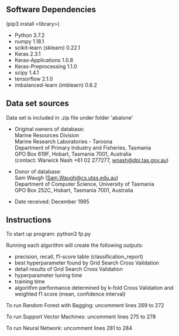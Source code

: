 Software Dependencies
------------------------------
(pip3 install \<library\>)
- Python 3.7.2
- numpy 1.18.1
- scikit-learn (sklearn) 0.22.1 
- Keras 2.3.1
- Keras-Applications 1.0.8
- Keras-Preprocessing 1.1.0
- scipy 1.4.1
- tensorflow 2.1.0
- imbalanced-learn (imblearn) 0.6.2

Data set sources
------------------------------
Data set is included in .zip file under folder 'abalone'
- Original owners of database:  
  Marine Resources Division  
  Marine Research Laboratories - Taroona  
  Department of Primary Industry and Fisheries, Tasmania  
  GPO Box 619F, Hobart, Tasmania 7001, Australia  
  (contact: Warwick Nash +61 02 277277, wnash@dpi.tas.gov.au)

- Donor of database:  
	Sam Waugh (Sam.Waugh@cs.utas.edu.au)  
	Department of Computer Science, University of Tasmania  
	GPO Box 252C, Hobart, Tasmania 7001, Australia

- Date received: December 1995

Instructions
------------------------------
To start up program:
python3 fp.py

Running each algorithm will create the following outputs:
- precision, recall, f1-score table (classification_report)
- best hyperparameter found by Grid Search Cross Validation
- detail results of Grid Search Cross Validation
- hyperparameter tuning time
- training time
- algorithm performance determined by k-fold Cross Validation and weighted f1 score (mean, confidence interval)

To run Random Forest with Bagging:
uncomment lines 269 to 272

To run Support Vector Machines:
uncomment lines 275 to 278

To run Neural Network:
uncomment lines 281 to 284
